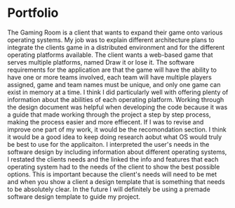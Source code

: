 # Portfolio

The Gaming Room is a client that wants to expand their game onto various operating systems. My job was to explain different architecture plans to integrate the clients game in a distributed environment and for the different operating platforms available. The client wants a web-based game that serves multiple platforms, named Draw it or lose it. The software requirements for the application are that the game will have the ability to have one or more teams involved, each team will have multiple players assigned, game and team names must be unique, and only one game can exist in memory at a time. 
I think I did particularly well with offering plenty of information about the abilities of each operating platform. Working through the design document was helpful when developing the code because it was a guide that made working through the project a step by step process, making the process easier and more effiecent. If I was to revise and improve one part of my work, it would be the recomondation section. I think it would be a good idea to keep doing research aobut what OS would truly be best to use for the applicaiton.
I interpreted the user's needs in the software design by including information about different operating systems, I restated the clients needs and the linked the info and features that each operating system had to the needs of the client to show the best possible options. This is important because the client's needs will need to be met and when you show a client a design template that is something that needs to be absolutely clear. In the future I will definitely be using a premade software design template to guide my project.
